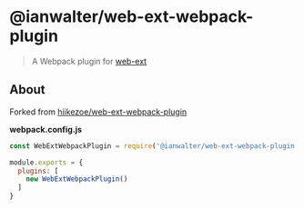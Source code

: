 # @ianwalter/web-ext-webpack-plugin
> A Webpack plugin for [web-ext][webExtUrl]

## About

Forked from [hiikezoe/web-ext-webpack-plugin][forkUrl]

**webpack.config.js**

```js
const WebExtWebpackPlugin = require('@ianwalter/web-ext-webpack-plugin')

module.exports = {
  plugins: [
    new WebExtWebpackPlugin()
  ]
}
```

[webExtUrl]: https://github.com/mozilla/web-ext
[forkUrl]: https://github.com/hiikezoe/web-ext-webpack-plugin
